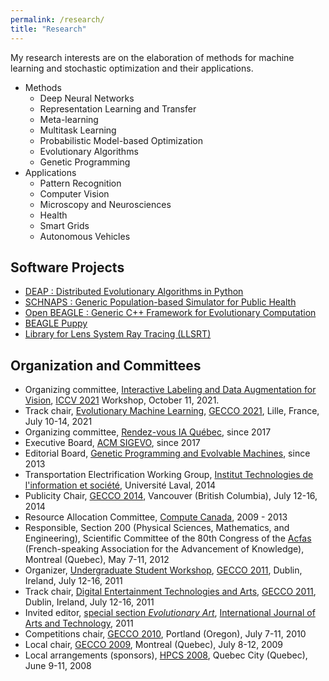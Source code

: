 ```yaml
---
permalink: /research/
title: "Research"
---
```


My research interests are on the elaboration of methods for machine learning and stochastic optimization and their applications.

- Methods
    - Deep Neural Networks
    - Representation Learning and Transfer
    - Meta-learning
    - Multitask Learning
    - Probabilistic Model-based Optimization
    - Evolutionary Algorithms
    - Genetic Programming
- Applications
    - Pattern Recognition
    - Computer Vision
    - Microscopy and Neurosciences
    - Health
    - Smart Grids
    - Autonomous Vehicles

## Software Projects

- [DEAP : Distributed Evolutionary Algorithms in Python](https://github.com/deap/deap)
- [SCHNAPS : Generic Population-based Simulator for Public Health](https://github.com/audurand/schnaps)
- [Open BEAGLE : Generic C++ Framework for Evolutionary Computation](https://github.com/chgagne/beagle)
- [BEAGLE Puppy](https://code.google.com/archive/p/beagle/wikis/Puppy.wiki)
- [Library for Lens System Ray Tracing (LLSRT)](http://w3.gel.ulaval.ca/~cgagne/llsrt/)


## Organization and Committees

- Organizing committee, [Interactive Labeling and Data Augmentation for Vision](https://ildav-workshop.github.io/), [ICCV 2021](http://iccv2021.thecvf.com/) Workshop, October 11, 2021.
- Track chair, [Evolutionary Machine Learning](https://gecco-2021.sigevo.org/Tracks#EML%20-%20Evolutionary%20Machine%20Learning), [GECCO 2021](https://gecco-2021.sigevo.org/HomePage), Lille, France, July 10-14, 2021
- Organizing committee, [Rendez-vous IA Québec](https://www.itis.ulaval.ca/cms/site/itis/rviaqc), since 2017
- Executive Board, [ACM SIGEVO](http://sig.sigevo.org/index.html), since 2017
- Editorial Board, [Genetic Programming and Evolvable Machines](http://www.springer.com/computer/ai/journal/10710), since 2013
- Transportation Electrification Working Group, [Institut Technologies de l'information et société](https://www.itis.ulaval.ca), Université Laval, 2014
- Publicity Chair, [GECCO 2014](http://www.sigevo.org/gecco-2014/), Vancouver (British Columbia), July 12-16, 2014
- Resource Allocation Committee, [Compute Canada](https://computecanada.ca), 2009 - 2013
- Responsible, Section 200 (Physical Sciences, Mathematics, and Engineering), Scientific Committee of the 80th Congress of the [Acfas](http://www.acfas.ca) (French-speaking Association for the Advancement of Knowledge), Montreal (Quebec), May 7-11, 2012
- Organizer, [Undergraduate Student Workshop](usw-gecco2011.html), [GECCO 2011](http://www.sigevo.org/gecco-2011), Dublin, Ireland, July 12-16, 2011
- Track chair, [Digital Entertainment Technologies and Arts](http://www.sigevo.org/gecco-2011/organizers-tracks.html#det), [GECCO 2011](http://www.sigevo.org/gecco-2011), Dublin, Ireland, July 12-16, 2011
- Invited editor, [special section *Evolutionary Art*]((http://www.inderscience.com/info/inarticletoc.php?jcode=ijart&year=2015&vol=8&issue=2)), [International Journal of Arts and Technology](http://www.inderscience.com/ijart), 2011
- Competitions chair, [GECCO 2010](http://www.sigevo.org/gecco-2010), Portland (Oregon), July 7-11, 2010
- Local chair, [GECCO 2009](http://www.sigevo.org/gecco-2009), Montreal (Quebec), July 8-12, 2009
- Local arrangements (sponsors), [HPCS 2008](http://www.hpcs2008.org), Quebec City (Quebec), June 9-11, 2008
